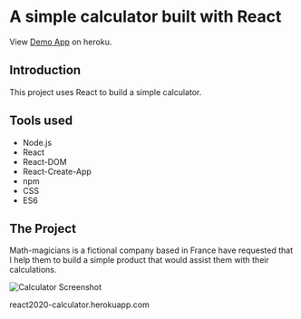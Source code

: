 
# A simple calculator built with React
View [Demo App](https://react2020-calculator.herokuapp.com) on heroku.

## Introduction
This project uses React to build a simple calculator.

## Tools used
- Node.js
- React
- React-DOM
- React-Create-App
- npm
- CSS
- ES6

## The Project

Math-magicians is a fictional company based in France have requested that I help
them to build a simple product that would assist them with their calculations.

![Calculator Screenshot](https://github.com/microverseinc/project-react-calculator/blob/master/images/calculator.png?raw=true)


react2020-calculator.herokuapp.com
